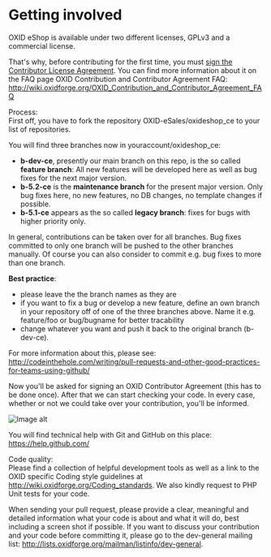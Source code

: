 Getting involved
================

OXID eShop is available under two different licenses, GPLv3 and a commercial license.

That's why, before contributing for the first time, you must <a href="https://www.clahub.com/agreements/OXID-eSales/oxideshop_ce">sign the Contributor License Agreement</a>.
You can find more information about it on the FAQ page OXID Contribution and Contributor Agreement FAQ:
http://wiki.oxidforge.org/OXID_Contribution_and_Contributor_Agreement_FAQ

Process:<br>
First off, you have to fork the repository OXID-eSales/oxideshop_ce to your list of repositories.

You will find three branches now in youraccount/oxideshop_ce:

* <b>b-dev-ce</b>, presently our main branch on this repo, is the so called <b>feature branch</b>: All new features will be developed here as well as bug fixes for the next major version.
* <b>b-5.2-ce</b> is the <b>maintenance branch</b> for the present major version. Only bug fixes here, no new features, no DB changes, no template changes if possible.
* <b>b-5.1-ce</b> appears as the so called <b>legacy branch</b>: fixes for bugs with higher priority only.

In general, contributions can be taken over for all branches. Bug fixes committed to only one branch will be pushed to the other branches manually. Of course you can also consider to commit e.g. bug fixes to more than one branch.

<b>Best practice</b>:
* please leave the the branch names as they are
* if you want to fix a bug or develop a new feature, define an own branch in your repository off of one of the three branches above. Name it e.g. feature/foo or bug/bugname for better tracability
* change whatever you want and push it back to the original branch (b-dev-ce).

For more information about this, please see:<br>
http://codeinthehole.com/writing/pull-requests-and-other-good-practices-for-teams-using-github/

Now you'll be asked for signing an OXID Contributor Agreement (this has to be done once). After that we can start checking your code. In every case, whether or not we could take over your contribution, you'll be informed.

![Image alt](git_contributor-activity.png)

You will find technical help with Git and GitHub on this place:<br>
https://help.github.com/

Code quality:<br>
Please find a collection of helpful development tools as well as a link to the OXID specific Coding style guidelines at http://wiki.oxidforge.org/Coding_standards.
We also kindly request to PHP Unit tests for your code.

When sending your pull request, please provide a clear, meaningful and detailed information what your code is about and what it will do, best including a screen shot if possible.
If you want to discuss your contribution and your code before committing it, please go to the dev-general mailing list: http://lists.oxidforge.org/mailman/listinfo/dev-general.